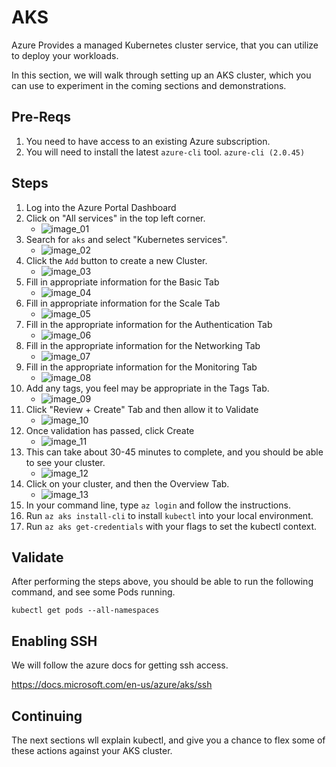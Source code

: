 # AKS

Azure Provides a managed Kubernetes cluster service, that you can utilize to deploy your workloads.

In this section, we will walk through setting up an AKS cluster, which you can use to experiment in the coming sections and demonstrations.


## Pre-Reqs

1. You need to have access to an existing Azure subscription.
2. You will need to install the latest `azure-cli` tool. `azure-cli (2.0.45)`

## Steps

1. Log into the Azure Portal Dashboard
2. Click on "All services" in the top left corner.
	- ![image_01](aks_images/image_01.png)
3. Search for `aks` and select "Kubernetes services".
	- ![image_02](aks_images/image_02.png)
4. Click the `Add` button to create a new Cluster.
	- ![image_03](aks_images/image_03.png)
5. Fill in appropriate information for the Basic Tab
	- ![image_04](aks_images/image_04.png)
6. Fill in appropriate information for the Scale Tab
	- ![image_05](aks_images/image_05.png)
7. Fill in the appropriate information for the Authentication Tab
	- ![image_06](aks_images/image_06.png)
8. Fill in the appropriate information for the Networking Tab
	- ![image_07](aks_images/image_07.png)
9. Fill in the appropriate information for the Monitoring Tab
	- ![image_08](aks_images/image_08.png)
10. Add any tags, you feel may be appropriate in the Tags Tab.
	- ![image_09](aks_images/image_09.png)
11. Click "Review + Create" Tab and then allow it to Validate
	- ![image_10](aks_images/image_10.png)
12. Once validation has passed, click Create
    - ![image_11](aks_images/image_11.png)
13. This can take about 30-45 minutes to complete, and you should be able to see your cluster.
	- ![image_12](aks_images/image_12.png)
14. Click on your cluster, and then the Overview Tab.
	- ![image_13](aks_images/image_13.png)
15. In your command line, type `az login` and follow the instructions.
16. Run `az aks install-cli` to install `kubectl` into your local environment.
17. Run `az aks get-credentials` with your flags to set the kubectl context.


## Validate

After performing the steps above, you should be able to run the following command, and see some Pods running.

`kubectl get pods --all-namespaces`

## Enabling SSH

We will follow the azure docs for getting ssh access.

https://docs.microsoft.com/en-us/azure/aks/ssh

## Continuing

The next sections wll explain kubectl, and give you a chance to flex some of these actions against your AKS cluster.
